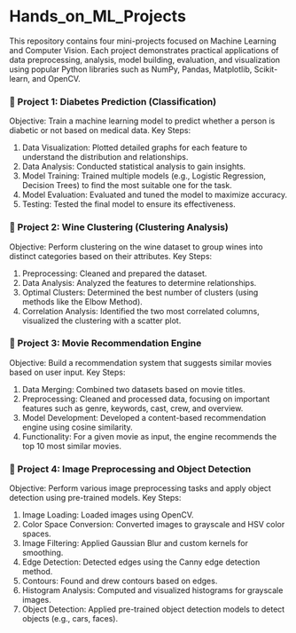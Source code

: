 # Hands_on_ML_Projects

This repository contains four mini-projects focused on Machine Learning and Computer Vision. Each project demonstrates practical applications of data preprocessing, analysis, model building, evaluation, and visualization using popular Python libraries such as NumPy, Pandas, Matplotlib, Scikit-learn, and OpenCV.

### 📂 Project 1: Diabetes Prediction (Classification)
Objective: Train a machine learning model to predict whether a person is diabetic or not based on medical data.
Key Steps:
1. Data Visualization: Plotted detailed graphs for each feature to understand the distribution and relationships.
2. Data Analysis: Conducted statistical analysis to gain insights.
3. Model Training: Trained multiple models (e.g., Logistic Regression, Decision Trees) to find the most suitable one for the task.
4. Model Evaluation: Evaluated and tuned the model to maximize accuracy.
5. Testing: Tested the final model to ensure its effectiveness.
   
### 📂 Project 2: Wine Clustering (Clustering Analysis)
Objective: Perform clustering on the wine dataset to group wines into distinct categories based on their attributes.
Key Steps:
1. Preprocessing: Cleaned and prepared the dataset.
2. Data Analysis: Analyzed the features to determine relationships.
3. Optimal Clusters: Determined the best number of clusters (using methods like the Elbow Method).
4. Correlation Analysis: Identified the two most correlated columns, visualized the clustering with a scatter plot.
   
### 📂 Project 3: Movie Recommendation Engine
Objective: Build a recommendation system that suggests similar movies based on user input.
Key Steps:
1. Data Merging: Combined two datasets based on movie titles.
2. Preprocessing: Cleaned and processed data, focusing on important features such as genre, keywords, cast, crew, and overview.
3. Model Development: Developed a content-based recommendation engine using cosine similarity.
4. Functionality: For a given movie as input, the engine recommends the top 10 most similar movies.

### 📂 Project 4: Image Preprocessing and Object Detection
Objective: Perform various image preprocessing tasks and apply object detection using pre-trained models.
Key Steps:
1. Image Loading: Loaded images using OpenCV.
2. Color Space Conversion: Converted images to grayscale and HSV color spaces.
3. Image Filtering: Applied Gaussian Blur and custom kernels for smoothing.
4. Edge Detection: Detected edges using the Canny edge detection method.
5. Contours: Found and drew contours based on edges.
6. Histogram Analysis: Computed and visualized histograms for grayscale images.
7. Object Detection: Applied pre-trained object detection models to detect objects (e.g., cars, faces).
